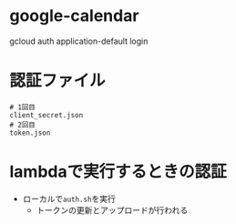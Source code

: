 # google-calendar

gcloud auth application-default login

# 認証ファイル
```
# 1回目
client_secret.json
# 2回目
token.json
```

# lambdaで実行するときの認証
- ローカルで`auth.sh`を実行
    - トークンの更新とアップロードが行われる
